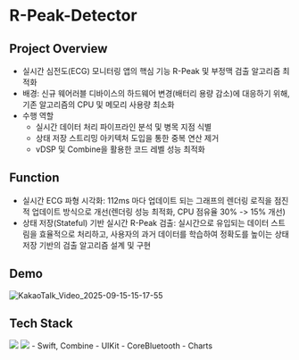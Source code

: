 # R-Peak-Detector


## Project Overview
- 실시간 심전도(ECG) 모니터링 앱의 핵심 기능 R-Peak 및 부정맥 검출 알고리즘 최적화
- 배경: 신규 웨어러블 디바이스의 하드웨어 변경(배터리 용량 감소)에 대응하기 위해, 기존 알고리즘의 CPU 및 메모리 사용량 최소화
- 수행 역할
    - 실시간 데이터 처리 파이프라인 분석 및 병목 지점 식별
    - 상태 저장 스트리밍 아키텍처 도입을 통한 중복 연산 제거
    - vDSP 및 Combine을 활용한 코드 레벨 성능 최적화

 
## Function
- 실시간 ECG 파형 시각화: 112ms 마다 업데이트 되는 그래프의 렌더링 로직을 점진적 업데이트 방식으로 개선(렌더링 성능 최적화, CPU 점유율 30% -> 15% 개선)
- 상태 저장(Stateful) 기반 실시간 R-Peak 검출: 실시간으로 유입되는 데이터 스트림을 효율적으로 처리하고, 사용자의 과거 데이터를 학습하여 정확도를 높이는 상태 저장 기반의 검출 알고리즘 설계 및 구현


## Demo

![KakaoTalk_Video_2025-09-15-15-17-55](https://github.com/user-attachments/assets/78716703-257e-42ec-96df-ae50d257b552)

## Tech Stack
<img src="https://img.shields.io/badge/swift-%23FA7343.svg?&style=for-the-badge&logo=swift&logoColor=white" />
<img src="https://img.shields.io/badge/uikit-%#2396F3.svg?&style=for-the-badge&logo=uikit&logoColor=white" />
- Swift, Combine
- UIKit
- CoreBluetooth
- Charts
